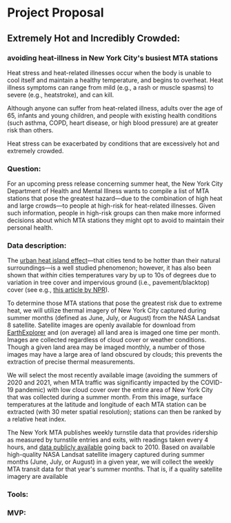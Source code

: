 # Project Proposal
<h2>Extremely Hot and Incredibly Crowded:</h2>
<h3>avoiding heat-illness in New York City's busiest MTA stations</h3>

Heat stress and heat-related illnesses occur when the body is unable to cool itself and maintain a healthy temperature, and begins to overheat. Heat illness symptoms can range from mild (e.g., a rash or muscle spasms) to severe (e.g., heatstroke), and can kill.

Although anyone can suffer from heat-related illness, adults over the age of 65, infants and young children, and people with existing health conditions (such asthma, COPD, heart disease, or high blood pressure) are at greater risk than others.

Heat stress can be exacerbated by conditions that are excessively hot and extremely crowded.

### Question:

For an upcoming press release concerning summer heat, the New York City Department of Health and Mental Illness wants to compile a list of MTA stations that pose the greatest hazard&mdash;due to the combination of high heat and large crowds&mdash;to people at high-risk for heat-related illnesses. Given such information, people in high-risk groups can then make more informed decisions about which MTA stations they might opt to avoid to maintain their personal health.

### Data description:

The [urban heat island effect](https://scied.ucar.edu/learning-zone/climate-change-impacts/urban-heat-islands)&mdash;that cities tend to be hotter than their natural surroundings&mdash;is a well studied phenomenon; however, it has also been shown that *within* cities temperatures vary by up to 10s of degrees due to variation in tree cover and impervious ground (i.e., pavement/blacktop) cover (see e.g., [this article by NPR](https://www.npr.org/2019/09/03/754044732/as-rising-heat-bakes-u-s-cities-the-poor-often-feel-it-most)).

To determine those MTA stations that pose the greatest risk due to extreme heat, we will utilize thermal imagery of New York City captured during summer months (defined as June, July, or August) from the NASA Landsat 8 satellite. Satellite images are openly available for download from [EarthExplorer](https://earthexplorer.usgs.gov/) and (on average) all land area is imaged one time per month. Images are collected regardless of cloud cover or weather conditions. Though a given land area may be imaged monthly, a number of those images may have a large area of land obscured by clouds; this prevents the extraction of precise thermal measurements.

We will select the most recently available image (avoiding the summers of 2020 and 2021, when MTA traffic was significantly impacted by the COVID-19 pandemic) with low cloud cover over the entire area of New York City that was collected during a summer month. From this image, surface temperatures at the latitude and longitude of each MTA station can be extracted (with 30 meter spatial resolution); stations can then be ranked by a relative heat index.

The New York MTA publishes weekly turnstile data that provides ridership as measured by turnstile entries and exits, with readings taken every 4 hours, and [data publicly available](http://web.mta.info/developers/turnstile.html) going back to 2010. Based on available high-quality NASA Landsat satellite imagery captured during summer months (June, July, or August) in a given year, we will collect the weekly MTA transit data for that year's summer months. That is, if a quality satellite imagery are available


### Tools:


### MVP:
